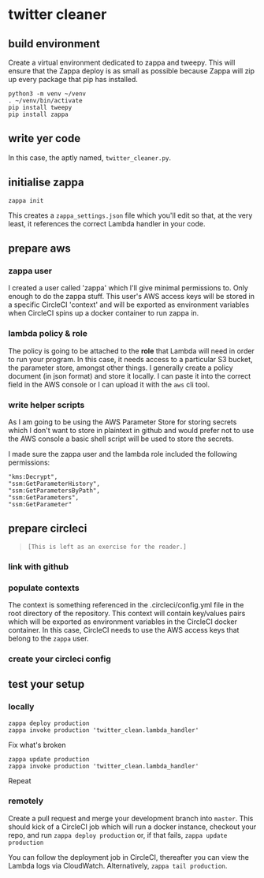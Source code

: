 # twitter cleaner

## build environment

Create a virtual environment dedicated to zappa and tweepy. This will ensure that
the Zappa deploy is as small as possible because Zappa will zip up every package
that pip has installed.

    python3 -m venv ~/venv
    . ~/venv/bin/activate
    pip install tweepy
    pip install zappa

## write yer code

In this case, the aptly named, `twitter_cleaner.py`.

## initialise zappa

    zappa init

This creates a `zappa_settings.json` file which you'll edit so that, at the very least,
it references the correct Lambda handler in your code.

## prepare aws

### zappa user

I created a user called 'zappa' which I'll give minimal permissions to.
Only enough to do the zappa stuff. This user's AWS access keys will be stored
in a specific CircleCI 'context' and will be exported as environment variables
when CircleCI spins up a docker container to run zappa in.

### lambda policy & role

The policy is going to be attached to the **role** that Lambda will need in order
to run your program. In this case, it needs access to a particular S3 bucket, 
the parameter store, amongst other things. I generally create a policy document
(in json format) and store it locally. I can paste it into the correct field in
the AWS console or I can upload it with the `aws` cli tool.

### write helper scripts

As I am going to be using the AWS Parameter Store for storing secrets which I don't
want to store in plaintext in github and would prefer not to use the AWS console a basic
shell script will be used to store the secrets.

I made sure the zappa user and the lambda role included the following permissions:

    "kms:Decrypt",
    "ssm:GetParameterHistory",
    "ssm:GetParametersByPath",
    "ssm:GetParameters",
    "ssm:GetParameter"

## prepare circleci

> `[This is left as an exercise for the reader.]`

### link with github

### populate contexts

The context is something referenced in the .circleci/config.yml file in the root directory
of the repository. This context will contain key/values pairs which will be exported as
environment variables in the CircleCI docker container. In this case, CircleCI needs
to use the AWS access keys that belong to the `zappa` user.

### create your circleci config

## test your setup

### locally

    zappa deploy production
    zappa invoke production 'twitter_clean.lambda_handler'

Fix what's broken

    zappa update production
    zappa invoke production 'twitter_clean.lambda_handler'

Repeat

### remotely

Create a pull request and merge your development branch into `master`. This should kick of
a CircleCI job which will run a docker instance, checkout your repo, and run `zappa deploy production`
or, if that fails, `zappa update production`

You can follow the deployment job in CircleCI, thereafter you can view the Lambda logs via CloudWatch.
Alternatively, `zappa tail production`.
